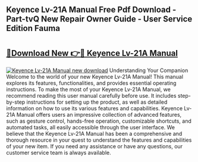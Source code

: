 ## Keyence Lv-21A Manual Free Pdf Download - Part-tvQ New Repair Owner Guide - User Service Edition Fauma

# <h2><a href="http://bc29124.oget.top/?id=Keyence+Lv-21A+Manual">🔗Download New 👉🔴 Keyence Lv-21A Manual</a></h2>

[![Keyence Lv-21A Manual new download](https://i.imgur.com/5g1atiW.png)](http://bc29124.oget.top/?id=Keyence+Lv-21A+Manual)
Understanding Your Companion Welcome to the world of your new Keyence Lv-21A Manual! This manual explores its features, functionalities, and provides essential operating instructions. To make the most of your Keyence Lv-21A Manual, we recommend reading this user manual carefully before use. It includes step-by-step instructions for setting up the product, as well as detailed information on how to use its various features and capabilities. Keyence Lv-21A Manual offers users an impressive collection of advanced features, such as gesture control, hands-free operation, customizable shortcuts, and automated tasks, all easily accessible through the user interface. We believe that the Keyence Lv-21A Manual has been a comprehensive and thorough resource in your quest to understand the features and capabilities of your new item. If you need any assistance or have any questions, our customer service team is always available.
